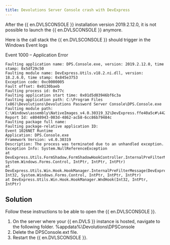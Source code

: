 ```yaml
---
title: Devolutions Server Console crash with DevExpress
---
```

After the {{ en.DVLSCONSOLE }} installation version 2019.2.12.0, it is not possible to launch the {{ en.DVLSCONSOLE }} anymore.

Here is the call stack the {{ en.DVLSCONSOLE }} should trigger in the Windows Event logs

Event 1000 – Application Error

```
Faulting application name: DPS.Console.exe, version: 2019.2.12.0, time stamp: 0x5df29c50
Faulting module name: DevExpress.Utils.v18.2.ni.dll, version: 18.2.6.0, time stamp: 0x845e3753
Exception code: 0xc0000005
Fault offset: 0x0130baeb
Faulting process id: 0x77c
Faulting application start time: 0x01d5d03946bf6c3a
Faulting application path: C:\Program Files (x86)\Devolutions\Devolutions Password Server Console\DPS.Console.exe
Faulting module path: C:\Windows\assembly\NativeImages_v4.0.30319_32\DevExpress.ffe40a5c#\44210e7be8dab7c95a0fa0f011d9a163\DevExpress.Utils.v18.2.ni.dll
Report Id: e8048943-003d-4862-acb8-6cc86b79484c
Faulting package full name:
Faulting package-relative application ID:
Event 1026NET Runtime
Application: DPS.Console.exe
Framework Version: v4.0.30319
Description: The process was terminated due to an unhandled exception.
Exception Info: System.NullReferenceException
at DevExpress.Utils.FormShadow.FormShadowHookController.InternalPreFilterMessage(Int32, System.Windows.Forms.Control, IntPtr, IntPtr, IntPtr)
at DevExpress.Utils.Win.Hook.HookManager.InternalPreFilterMessage(DevExpress.Utils.Win.Hook.HookInfo, Int32, System.Windows.Forms.Control, IntPtr, IntPtr, IntPtr)
at DevExpress.Utils.Win.Hook.HookManager.WndHook(Int32, IntPtr, IntPtr)
```

## Solution

Follow these instructions to be able to open the {{ en.DVLSCONSOLE }}.

1. On the server where your {{ en.DVLS }} instance is hosted, navigate to the following folder.
%appdata%\Devolutions\DPSConsole
1. Delete the DPSConsole.ext file.
2. Restart the {{ en.DVLSCONSOLE }}.
